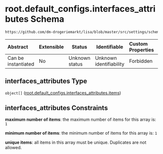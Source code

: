 # root.default_configs.interfaces_attributes Schema

```txt
https://github.com/dm-drogeriemarkt/lisa/blob/master/src/settings/schema.json#/properties/default_configs/properties/interfaces_attributes
```




| Abstract            | Extensible | Status         | Identifiable            | Custom Properties | Additional Properties | Access Restrictions | Defined In                                                                               |
| :------------------ | ---------- | -------------- | ----------------------- | :---------------- | --------------------- | ------------------- | ---------------------------------------------------------------------------------------- |
| Can be instantiated | No         | Unknown status | Unknown identifiability | Forbidden         | Allowed               | none                | [settings.schema.json\*](../../src/settings/settings.schema.json "open original schema") |

## interfaces_attributes Type

`object[]` ([root.default_configs.interfaces_attributes.items](settings-properties-rootdefault_configs-properties-rootdefault_configsinterfaces_attributes-rootdefault_configsinterfaces_attributesitems.md))

## interfaces_attributes Constraints

**maximum number of items**: the maximum number of items for this array is: `1`

**minimum number of items**: the minimum number of items for this array is: `1`

**unique items**: all items in this array must be unique. Duplicates are not allowed.
